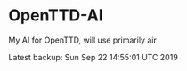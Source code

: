 # OpenTTD-AI
My AI for OpenTTD, will use primarily air

Latest backup: Sun Sep 22 14:55:01 UTC 2019
